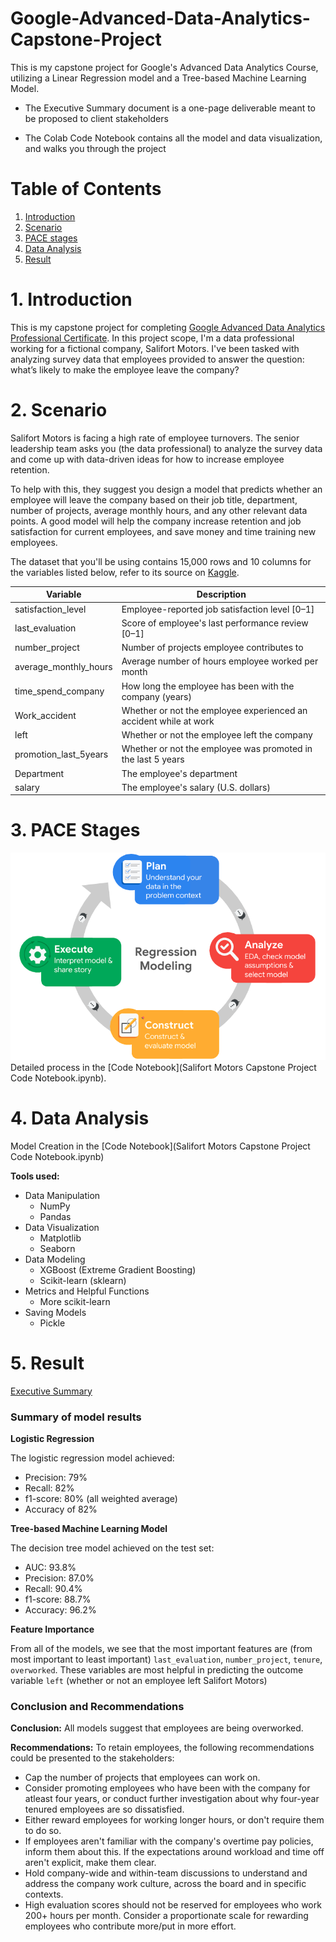 # Google-Advanced-Data-Analytics-Capstone-Project
This is my capstone project for Google's Advanced Data Analytics Course, utilizing a Linear Regression model and a Tree-based Machine Learning Model.

- The Executive Summary document is a one-page deliverable meant to be proposed to client stakeholders

- The Colab Code Notebook contains all the model and data visualization, and walks you through the project

# Table of Contents

1. [Introduction](#1-introduction)
2. [Scenario](#2-scenario)
3. [PACE stages](#3-pace-stages)
4. [Data Analysis](#4-data-analysis)
5. [Result](#5-result)

# 1. Introduction
This is my capstone project for completing [Google Advanced Data Analytics Professional Certificate](https://www.coursera.org/professional-certificates/google-advanced-data-analytics). In this project scope, I'm a data professional working for a fictional company, Salifort Motors. I've been tasked with analyzing survey data that employees provided to answer the question: what’s likely to make the employee leave the company?

# 2. Scenario
Salifort Motors is facing a high rate of employee turnovers. The senior leadership team asks you (the data professional) to analyze the survey data and come up with data-driven ideas for how to increase employee retention. 

To help with this, they suggest you design a model that predicts whether an employee will leave the company based on their job title, department, number of projects, average monthly hours, and any other relevant data points. A good model will help the company increase retention and job satisfaction for current employees, and save money and time training new employees. 

The dataset that you'll be using contains 15,000 rows and 10 columns for the variables listed below, refer to its source on [Kaggle](https://www.kaggle.com/datasets/mfaisalqureshi/hr-analytics-and-job-prediction?select=HR_comma_sep.csv).

Variable  |Description |
-----|-----|
satisfaction_level|Employee-reported job satisfaction level [0&ndash;1]|
last_evaluation|Score of employee's last performance review [0&ndash;1]|
number_project|Number of projects employee contributes to|
average_monthly_hours|Average number of hours employee worked per month|
time_spend_company|How long the employee has been with the company (years)
Work_accident|Whether or not the employee experienced an accident while at work
left|Whether or not the employee left the company
promotion_last_5years|Whether or not the employee was promoted in the last 5 years
Department|The employee's department
salary|The employee's salary (U.S. dollars)

# 3. PACE Stages
![pace stage](images/PACE-Stages.png)
Detailed process in the [Code Notebook](Salifort Motors Capstone Project Code Notebook.ipynb).

# 4. Data Analysis
Model Creation in the [Code Notebook](Salifort Motors Capstone Project Code Notebook.ipynb)

**Tools used:**
- Data Manipulation
  - NumPy
  - Pandas
- Data Visualization
  - Matplotlib
  - Seaborn
- Data Modeling
  - XGBoost (Extreme Gradient Boosting)
  - Scikit-learn (sklearn)
- Metrics and Helpful Functions
  - More scikit-learn
- Saving Models
  - Pickle


# 5. Result
[Executive Summary](https://github.com/Jeremy-Kwok/Google-Advanced-Data-Analytics-Capstone-Project/blob/main/Executive%20Summary.pdf)

### Summary of model results

**Logistic Regression**

The logistic regression model achieved:
- Precision: 79%
- Recall: 82%
- f1-score: 80% (all weighted average)
- Accuracy of 82%

**Tree-based Machine Learning Model**

The decision tree model achieved on the test set:
- AUC: 93.8%
- Precision: 87.0%
- Recall: 90.4%
- f1-score: 88.7%
- Accuracy: 96.2%

**Feature Importance**

From all of the models, we see that the most important features are (from most important to least important) `last_evaluation`, `number_project`, `tenure`, `overworked`. These variables are most helpful in predicting the outcome variable `left` (whether or not an employee left Salifort Motors)

### Conclusion and Recommendations
**Conclusion:** All models suggest that employees are being overworked.

**Recommendations:** To retain employees, the following recommendations could be presented to the stakeholders:

- Cap the number of projects that employees can work on.
- Consider promoting employees who have been with the company for atleast four years, or conduct further investigation about why four-year tenured employees are so dissatisfied.
- Either reward employees for working longer hours, or don't require them to do so.
- If employees aren't familiar with the company's overtime pay policies, inform them about this. If the expectations around workload and time off aren't explicit, make them clear.
- Hold company-wide and within-team discussions to understand and address the company work culture, across the board and in specific contexts.
- High evaluation scores should not be reserved for employees who work 200+ hours per month. Consider a proportionate scale for rewarding employees who contribute more/put in more effort.
